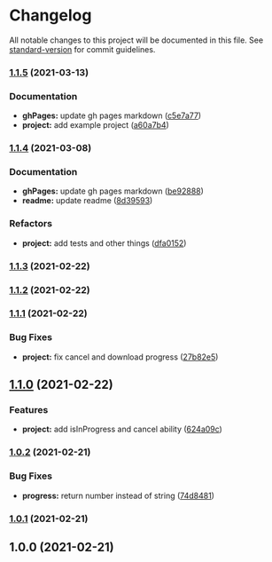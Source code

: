 # Changelog

All notable changes to this project will be documented in this file. See [standard-version](https://github.com/conventional-changelog/standard-version) for commit guidelines.

### [1.1.5](https://github.com/olavoparno/react-use-downloader/compare/v1.1.4...v1.1.5) (2021-03-13)


### Documentation

* **ghPages:** update gh pages markdown ([c5e7a77](https://github.com/olavoparno/react-use-downloader/commit/c5e7a77d138d0a05b972cf698637e65b7203ebe4))
* **project:** add example project ([a60a7b4](https://github.com/olavoparno/react-use-downloader/commit/a60a7b4ba8ee80b4bf6a6fe9ef8e214cb87a12ff))

### [1.1.4](https://github.com/olavoparno/react-use-downloader/compare/v1.1.3...v1.1.4) (2021-03-08)


### Documentation

* **ghPages:** update gh pages markdown ([be92888](https://github.com/olavoparno/react-use-downloader/commit/be92888a91f9134b412c12c6cdff9fc259ef1b43))
* **readme:** update readme ([8d39593](https://github.com/olavoparno/react-use-downloader/commit/8d39593c5a57dfdd0e88842b2cef41a05b8f7d00))


### Refactors

* **project:** add tests and other things ([dfa0152](https://github.com/olavoparno/react-use-downloader/commit/dfa01527e7e676adf91d30a2d0724c49d4a3b6e0))

### [1.1.3](https://github.com/olavoparno/react-use-downloader/compare/v1.1.2...v1.1.3) (2021-02-22)

### [1.1.2](https://github.com/olavoparno/react-use-downloader/compare/v1.1.1...v1.1.2) (2021-02-22)

### [1.1.1](https://github.com/olavoparno/react-use-downloader/compare/v1.1.0...v1.1.1) (2021-02-22)


### Bug Fixes

* **project:** fix cancel and download progress ([27b82e5](https://github.com/olavoparno/react-use-downloader/commit/27b82e595fb106270925c033f1dd44a3737e9f99))

## [1.1.0](https://github.com/olavoparno/react-use-downloader/compare/v1.0.2...v1.1.0) (2021-02-22)


### Features

* **project:** add isInProgress and cancel ability ([624a09c](https://github.com/olavoparno/react-use-downloader/commit/624a09c28d5071e44164a97657cd86ab9e4140c8))

### [1.0.2](https://github.com/olavoparno/react-use-downloader/compare/v1.0.1...v1.0.2) (2021-02-21)


### Bug Fixes

* **progress:** return number instead of string ([74d8481](https://github.com/olavoparno/react-use-downloader/commit/74d8481ed41f59d0bffb0865c37ddcd9e7d9c024))

### [1.0.1](https://github.com/olavoparno/react-use-downloader/compare/v1.0.0...v1.0.1) (2021-02-21)

## 1.0.0 (2021-02-21)
